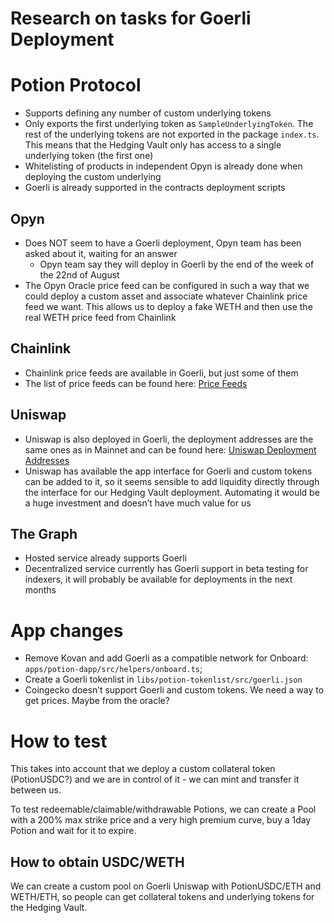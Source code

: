 # Research on tasks for Goerli Deployment

# Potion Protocol

- Supports defining any number of custom underlying tokens
- Only exports the first underlying token as `SampleUnderlyingToken`. The rest of the underlying tokens are not exported in the package `index.ts`. This means that the Hedging Vault only has access to a single underlying token (the first one)
- Whitelisting of products in independent Opyn is already done when deploying the custom underlying
- Goerli is already supported in the contracts deployment scripts

## Opyn

- Does NOT seem to have a Goerli deployment, Opyn team has been asked about it, waiting for an answer
    - Opyn team say they will deploy in Goerli by the end of the week of the 22nd of August
- The Opyn Oracle price feed can be configured in such a way that we could deploy a custom asset and associate whatever Chainlink price feed we want. This allows us to deploy a fake WETH and then use the real WETH price feed from Chainlink

## Chainlink

- Chainlink price feeds are available in Goerli, but just some of them
- The list of price feeds can be found here: [Price Feeds](https://docs.chain.link/docs/ethereum-addresses/#Goerli%20Testnet)

## Uniswap

- Uniswap is also deployed in Goerli, the deployment addresses are the same ones as in Mainnet and can be found here: [Uniswap Deployment Addresses](https://docs.uniswap.org/protocol/reference/deployments)
- Uniswap has available the app interface for Goerli and custom tokens can be added to it, so it seems sensible to add liquidity directly through the interface for our Hedging Vault deployment. Automating it would be a huge investment and doesn’t have much value for us

## The Graph

- Hosted service already supports Goerli
- Decentralized service currently has Goerli support in beta testing for indexers, it will probably be available for deployments in the next months

# App changes

- Remove Kovan and add Goerli as a compatible network for Onboard: `apps/potion-dapp/src/helpers/onboard.ts`;
- Create a Goerli tokenlist in `libs/potion-tokenlist/src/goerli.json`
- Coingecko doesn’t support Goerli and custom tokens. We need a way to get prices. Maybe from the oracle?

# How to test

This takes into account that we deploy a custom collateral token (PotionUSDC?) and we are in control of it - we can mint and transfer it between us.

To test redeemable/claimable/withdrawable Potions, we can create a Pool with a 200% max strike price and a very high premium curve, buy a 1day Potion and wait for it to expire.

## How to obtain USDC/WETH

We can create a custom pool on Goerli Uniswap with PotionUSDC/ETH and WETH/ETH, so people can get collateral tokens and underlying tokens for the Hedging Vault.